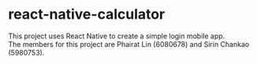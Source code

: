 # react-native-calculator

This project uses React Native to create a simple login mobile app.
<br>
The members for this project are Phairat Lin (6080678) and Sirin Chankao (5980753).
